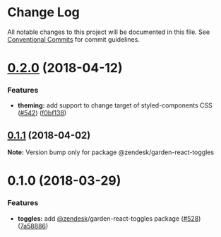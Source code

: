 # Change Log

All notable changes to this project will be documented in this file.
See [Conventional Commits](https://conventionalcommits.org) for commit guidelines.

<a name="0.2.0"></a>
# [0.2.0](https://github.com/zendeskgarden/react-components/compare/@zendesk/garden-react-toggles@0.1.1...@zendesk/garden-react-toggles@0.2.0) (2018-04-12)


### Features

* **theming:** add support to change target of styled-components CSS ([#542](https://github.com/zendeskgarden/react-components/issues/542)) ([f0bf138](https://github.com/zendeskgarden/react-components/commit/f0bf138))




<a name="0.1.1"></a>
## [0.1.1](https://github.com/zendeskgarden/react-components/compare/@zendesk/garden-react-toggles@0.1.0...@zendesk/garden-react-toggles@0.1.1) (2018-04-02)




**Note:** Version bump only for package @zendesk/garden-react-toggles

<a name="0.1.0"></a>
# 0.1.0 (2018-03-29)


### Features

* **toggles:** add [@zendesk](https://github.com/zendesk)/garden-react-toggles package ([#528](https://github.com/zendeskgarden/react-components/issues/528)) ([7a58886](https://github.com/zendeskgarden/react-components/commit/7a58886))
